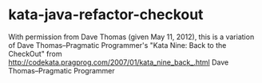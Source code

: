 kata-java-refactor-checkout
===========================

With permission from Dave Thomas (given May 11, 2012), this is a variation of Dave Thomas–Pragmatic Programmer's "Kata Nine: Back to the CheckOut" from http://codekata.pragprog.com/2007/01/kata_nine_back_.html   Dave Thomas–Pragmatic Programmer